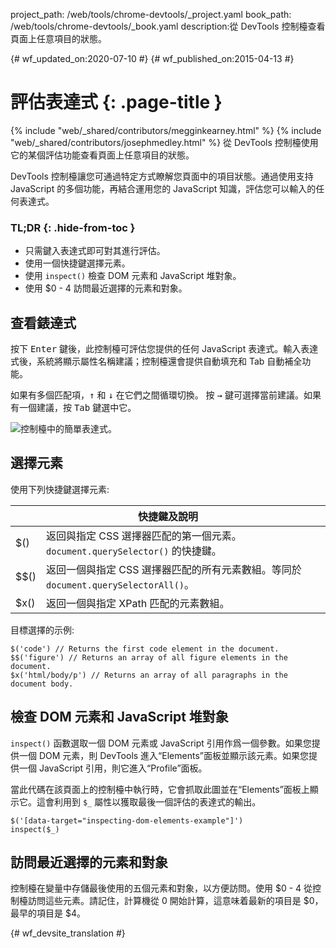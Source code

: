 project_path: /web/tools/chrome-devtools/_project.yaml
book_path: /web/tools/chrome-devtools/_book.yaml
description:從 DevTools 控制檯查看頁面上任意項目的狀態。

{# wf_updated_on:2020-07-10 #}
{# wf_published_on:2015-04-13 #}

# 評估表達式 {: .page-title }

{% include "web/_shared/contributors/megginkearney.html" %}
{% include "web/_shared/contributors/josephmedley.html" %}
從 DevTools 控制檯使用它的某個評估功能查看頁面上任意項目的狀態。

DevTools 控制檯讓您可通過特定方式瞭解您頁面中的項目狀態。通過使用支持 JavaScript 的多個功能，再結合運用您的 JavaScript 知識，評估您可以輸入的任何表達式。





### TL;DR {: .hide-from-toc }
- 只需鍵入表達式即可對其進行評估。
- 使用一個快捷鍵選擇元素。
- 使用  <code>inspect()</code> 檢查 DOM 元素和 JavaScript 堆對象。
- 使用 $0 - 4 訪問最近選擇的元素和對象。


## 查看錶達式

按下 <kbd class="kbd">Enter</kbd> 鍵後，此控制檯可評估您提供的任何 JavaScript 表達式。輸入表達式後，系統將顯示屬性名稱建議；控制檯還會提供自動填充和 Tab 自動補全功能。





如果有多個匹配項，<kbd class="kbd">↑</kbd> 和 <kbd class="kbd">↓</kbd> 在它們之間循環切換。
按 <kbd class="kbd">→</kbd> 鍵可選擇當前建議。如果有一個建議，按 <kbd class="kbd">Tab</kbd> 鍵選中它。



![控制檯中的簡單表達式。](images/evaluate-expressions.png)

## 選擇元素

使用下列快捷鍵選擇元素:

<table class="responsive">
  <thead>
    <tr>
      <th colspan="2">快捷鍵及說明</th>
    </tr>
  </thead>
  <tbody>
    <tr>
      <td data-th="Shortcut">$()</td>
      <td data-th="Description">返回與指定 CSS 選擇器匹配的第一個元素。 <code>document.querySelector()</code> 的快捷鍵。</td>
    </tr>
    <tr>
      <td data-th="Shortcut">$$()</td>
      <td data-th="Description">返回一個與指定 CSS 選擇器匹配的所有元素數組。等同於 <code>document.querySelectorAll()</code>。</td>
    </tr>
    <tr>
      <td data-th="Shortcut">$x()</td>
      <td data-th="Description">返回一個與指定 XPath 匹配的元素數組。</td>
    </tr>
  </tbody>
</table>

目標選擇的示例:

    $('code') // Returns the first code element in the document.
    $$('figure') // Returns an array of all figure elements in the document.
    $x('html/body/p') // Returns an array of all paragraphs in the document body.

## 檢查 DOM 元素和 JavaScript 堆對象

`inspect()` 函數選取一個 DOM 元素或 JavaScript 引用作爲一個參數。如果您提供一個 DOM 元素，則 DevTools 進入“Elements”面板並顯示該元素。如果您提供一個 JavaScript 引用，則它進入“Profile”面板。






當此代碼在該頁面上的控制檯中執行時，它會抓取此圖並在“Elements”面板上顯示它。這會利用到 `$_` 屬性以獲取最後一個評估的表達式的輸出。




    $('[data-target="inspecting-dom-elements-example"]')
    inspect($_)

## 訪問最近選擇的元素和對象

控制檯在變量中存儲最後使用的五個元素和對象，以方便訪問。使用 $0 - 4 從控制檯訪問這些元素。請記住，計算機從 0 開始計算，這意味着最新的項目是 $0，最早的項目是 $4。







{# wf_devsite_translation #}
